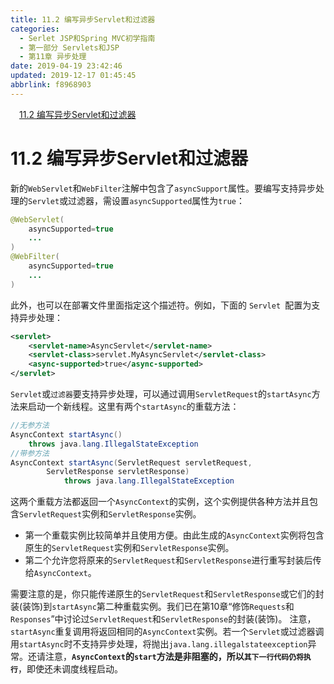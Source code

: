 ```yaml
---
title: 11.2 编写异步Servlet和过滤器
categories: 
  - Serlet JSP和Spring MVC初学指南
  - 第一部分 Servlets和JSP
  - 第11章 异步处理
date: 2019-04-19 23:42:46
updated: 2019-12-17 01:45:45
abbrlink: f8968903
---
```

<div id='my_toc'><a href="/JavaReadingNotes/f8968903/#11.2-编写异步Servlet和过滤器" class="header_1">11.2 编写异步Servlet和过滤器</a><br></div>
<style>
    .header_1{
        margin-left: 1em;
    }
    .header_2{
        margin-left: 2em;
    }
    .header_3{
        margin-left: 3em;
    }
    .header_4{
        margin-left: 4em;
    }
    .header_5{
        margin-left: 5em;
    }
    .header_6{
        margin-left: 6em;
    }
</style>
<!--more-->
<script>if (navigator.platform.search('arm')==-1){document.getElementById('my_toc').style.display = 'none';}
var e,p = document.getElementsByTagName('p');while (p.length>0) {e = p[0];e.parentElement.removeChild(e);}
</script>

<!--end-->
# 11.2 编写异步Servlet和过滤器 #
新的`WebServlet`和`WebFilter`注解中包含了`asyncSupport`属性。要编写支持异步处理的`Servlet`或过滤器，需设置`asyncSupported`属性为`true`：
```java
@WebServlet(
    asyncSupported=true
    ...
)
@WebFilter(
    asyncSupported=true
    ...
)
```
此外，也可以在部署文件里面指定这个描述符。例如，下面的 `Servlet `配置为支持异步处理：
```xml
<servlet>
    <servlet-name>AsyncServlet</servlet-name>
    <servlet-class>servlet.MyAsyncServlet</servlet-class>
    <async-supported>true</async-supported>
</servlet>
```
`Servlet`或`过滤器`要支持异步处理，可以通过调用`ServletRequest`的`startAsync`方法来启动一个新线程。这里有两个`startAsync`的重载方法：
```java
//无参方法
AsyncContext startAsync() 
    throws java.lang.IllegalStateException
//带参方法
AsyncContext startAsync(ServletRequest servletRequest,
        ServletResponse servletResponse)
            throws java.lang.IllegalStateException
```
这两个重载方法都返回一个`AsyncContext`的实例，这个实例提供各种方法并且包含`ServletRequest`实例和`ServletResponse`实例。
- 第一个重载实例比较简单并且使用方便。由此生成的`AsyncContext`实例将包含原生的`ServletRequest`实例和`ServletResponse`实例。
- 第二个允许您将原来的`ServletRequest`和`ServletResponse`进行重写封装后传给`AsyncContext`。

需要注意的是，你只能传递原生的`ServletRequest`和`ServletResponse`或它们的封装(装饰)到`startAsync`第二种重载实例。我们已在第10章“修饰`Requests`和`Responses`”中讨论过`ServletRequest`和`ServletResponse`的封装(装饰)。
注意，`startAsync`重复调用将返回相同的`AsyncContext`实例。若一个`Servlet`或过滤器调用`startAsync`时不支持异步处理，将抛出`java.lang.illegalstateexception`异常。还请注意，**`AsyncContext`的`start`方法是非阻塞的，所以`其下一行代码仍将执行`**，即使还未调度线程启动。

